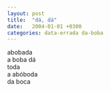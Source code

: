 ```yaml
---
layout: post
title:  "dá, dá"
date:   2004-01-01 +0300
categories: data-errada da-boba
---
```


<!--more-->
abobada  
a boba dá  
toda  
a abóboda  
da boca
